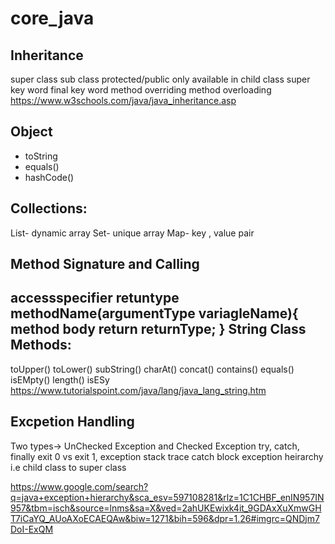 # core_java

Inheritance
-----------
super class
sub class
protected/public only available in child class
super key word
final key word
method overriding
method overloading
https://www.w3schools.com/java/java_inheritance.asp

Object
-----
- toString
- equals()
- hashCode()

Collections:
-------
List- dynamic array
Set- unique array
Map- key , value pair

Method Signature and Calling
---------
 accessspecifier retuntype methodName(argumentType variagleName){
        method body
                return returnType;
    }
String Class Methods:
---------------
toUpper()
toLower()
subString()
charAt()
concat()
contains()
equals()
isEMpty()
length()
isESy
https://www.tutorialspoint.com/java/lang/java_lang_string.htm

Excpetion Handling
------------------
Two types-> UnChecked Exception and Checked Exception
try, catch, finally exit 0 vs exit 1, exception stack trace
catch block exception heirarchy i.e child class to super class

https://www.google.com/search?q=java+exception+hierarchy&sca_esv=597108281&rlz=1C1CHBF_enIN957IN957&tbm=isch&source=lnms&sa=X&ved=2ahUKEwixk4it_9GDAxXuXmwGHT7iCaYQ_AUoAXoECAEQAw&biw=1271&bih=596&dpr=1.26#imgrc=QNDjm7DoI-ExQM 
